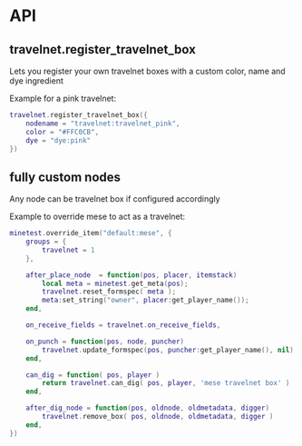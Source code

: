 # API

## travelnet.register_travelnet_box

Lets you register your own travelnet boxes with a custom color, name and dye ingredient

Example for a pink travelnet:
```lua
travelnet.register_travelnet_box({
	nodename = "travelnet:travelnet_pink",
	color = "#FFC0CB",
	dye = "dye:pink"
})
```

## fully custom nodes

Any node can be travelnet box if configured accordingly

Example to override mese to act as a travelnet:
```lua
minetest.override_item("default:mese", {
	groups = {
		travelnet = 1
	},

	after_place_node  = function(pos, placer, itemstack)
		local meta = minetest.get_meta(pos);
		travelnet.reset_formspec( meta );
		meta:set_string("owner", placer:get_player_name());
	end,

	on_receive_fields = travelnet.on_receive_fields,

	on_punch = function(pos, node, puncher)
		travelnet.update_formspec(pos, puncher:get_player_name(), nil)
	end,

	can_dig = function( pos, player )
		return travelnet.can_dig( pos, player, 'mese travelnet box' )
	end,

	after_dig_node = function(pos, oldnode, oldmetadata, digger)
		travelnet.remove_box( pos, oldnode, oldmetadata, digger )
	end,
})
```
